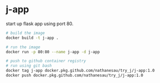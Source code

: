 # j-app

start up flask app using port 80.

```bash
# build the image
docker build -t j-app .

# run the image
docker run -p 80:80 --name j-app -d j-app

# push to github container registry
# run using git bash
docker tag j-app docker.pkg.github.com/nathanesau/try_j/j-app:1.0
docker push docker.pkg.github.com/nathanesau/try_j/j-app:1.0
```
